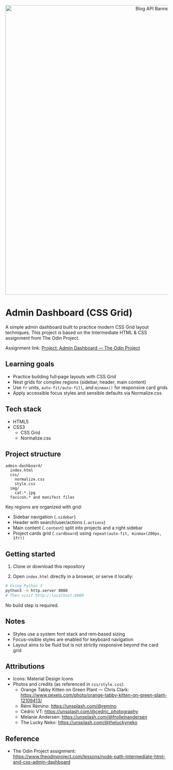 <p align="center">
  <img src="https://i.postimg.cc/FF8St1kV/Chat-GPT-Image-Aug-13-2025-02-52-24-AM.png" alt="Blog API Banner" width="900" />
</p>

# Admin Dashboard (CSS Grid)

A simple admin dashboard built to practice modern CSS Grid layout techniques.
This project is based on the Intermediate HTML & CSS assignment from The Odin
Project.

Assignment link:
[Project: Admin Dashboard — The Odin Project](https://www.theodinproject.com/lessons/node-path-intermediate-html-and-css-admin-dashboard)

## Learning goals

- Practice building full‑page layouts with CSS Grid
- Nest grids for complex regions (sidebar, header, main content)
- Use `fr` units, `auto-fit/auto-fill`, and `minmax()` for responsive card grids
- Apply accessible focus styles and sensible defaults via Normalize.css

## Tech stack

- HTML5
- CSS3
  - CSS Grid
  - Normalize.css

## Project structure

```
admin-dashboard/
  index.html
  css/
    normalize.css
    style.css
  img/
    cat-*.jpg
  favicon.* and manifest files
```

Key regions are organized with grid:

- Sidebar navigation (`.sidebar`)
- Header with search/user/actions (`.actions`)
- Main content (`.content`) split into projects and a right sidebar
- Project cards grid (`.cardboard`) using `repeat(auto-fit, minmax(200px, 1fr))`

## Getting started

1. Clone or download this repository

2. Open `index.html` directly in a browser, or serve it locally:

```bash
# Using Python 3
python3 -m http.server 8000
# Then visit http://localhost:8000
```

No build step is required.

## Notes

- Styles use a system font stack and rem‑based sizing
- Focus-visible styles are enabled for keyboard navigation
- Layout aims to be fluid but is not strictly responsive beyond the card grid

## Attributions

- Icons: Material Design Icons
- Photos and credits (as referenced in `css/style.css`):
  - Orange Tabby Kitten on Green Plant — Chris Clark:
    https://www.pexels.com/photo/orange-tabby-kitten-on-green-plant-12109413/
  - Rémi Rémino: https://unsplash.com/@remino
  - Cédric VT: https://unsplash.com/@cedric_photography
  - Melanie Andersen: https://unsplash.com/@frolleinandersen
  - The Lucky Neko: https://unsplash.com/@theluckyneko

## Reference

- The Odin Project assignment:
  https://www.theodinproject.com/lessons/node-path-intermediate-html-and-css-admin-dashboard
